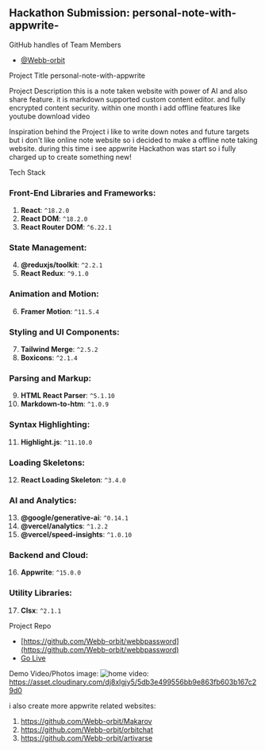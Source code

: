 ## Hackathon Submission: personal-note-with-appwrite-

GitHub handles of Team Members
- [@Webb-orbit](https://github.com/Webb-orbit)

Project Title
personal-note-with-appwrite

Project Description
this is a note taken website with power of AI and also share feature. 
it is markdown supported custom content editor. and fully encrypted content security.
within one month i add offline features like youtube download video

Inspiration behind the Project
i like to write down notes and future targets but i don't like online note website so i decided to make a offline note taking website. 
during this time i see appwrite Hackathon was start so i fully charged up to create something new! 

Tech Stack

### Front-End Libraries and Frameworks:
1. **React**: `^18.2.0` 
2. **React DOM**: `^18.2.0` 
3. **React Router DOM**: `^6.22.1` 

### State Management:
4. **@reduxjs/toolkit**: `^2.2.1` 
5. **React Redux**: `^9.1.0` 

### Animation and Motion:
6. **Framer Motion**: `^11.5.4`

### Styling and UI Components:
7. **Tailwind Merge**: `^2.5.2`
8. **Boxicons**: `^2.1.4`

### Parsing and Markup:
9. **HTML React Parser**: `^5.1.10`
10. **Markdown-to-htm**: `^1.0.9` 

### Syntax Highlighting:
11. **Highlight.js**: `^11.10.0`

### Loading Skeletons:
12. **React Loading Skeleton**: `^3.4.0`

### AI and Analytics:
13. **@google/generative-ai**: `^0.14.1`
14. **@vercel/analytics**: `^1.2.2`
15. **@vercel/speed-insights**: `^1.0.10`

### Backend and Cloud:
16. **Appwrite**: `^15.0.0`

### Utility Libraries:
17. **Clsx**: `^2.1.1`

Project Repo
- [https://github.com/Webb-orbit/webbpassword](https://github.com/Webb-orbit/webbpassword)
- [Go Live](https://darkpassword.vercel.app/)

Demo Video/Photos
image: ![home](https://asset.cloudinary.com/dj8xlgjy5/d94176926716a35b9dea76e139b23689)
video: 
https://asset.cloudinary.com/dj8xlgjy5/5db3e499556bb9e863fb603b167c29d0







i also create more appwrite related websites:
1. https://github.com/Webb-orbit/Makarov
2. https://github.com/Webb-orbit/orbitchat
3. https://github.com/Webb-orbit/artivarse

